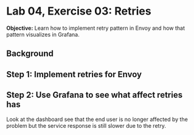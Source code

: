 # Lab 04, Exercise 03: Retries

**Objective:** Learn how to implement retry pattern in Envoy and how that pattern visualizes in Grafana.

## Background

## Step 1: Implement retries for Envoy
## Step 2: Use Grafana to see what affect retries has

Look at the dashboard see that the end user is no longer affected by the problem but the service response is still slower due to the retry.
